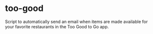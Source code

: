 # too-good
Script to automatically send an email when items are made available for your favorite restaurants in the Too Good to Go app.
